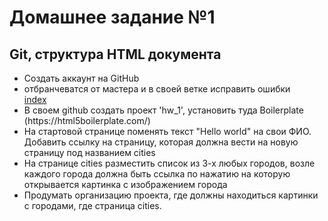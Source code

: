 <h1>Домашнее задание №1</h1>
<h2>Git, структура HTML документа</h2>

<ul>
<li>
Создать аккаунт на GitHub
</li>
<li>
отбранчеватся от мастера и в своей ветке исправить ошибки <br>
<a href="./hw-1.html">index</a>
</li>
<li>
В своем github создать проект 'hw_1', установить туда Boilerplate (https://html5boilerplate.com/)
</li>
<li>
На стартовой странице поменять текст "Hello world" на свои ФИО. Добавить ссылку на страницу, которая должна вести на новую страницу под названием cities
</li>
<li>
На странице cities разместить список из 3-х любых городов, возле каждого города должна быть ссылка по нажатию на которую открывается картинка с изображением города
</li>
<li>
Продумать организацию проекта, где должны находиться картинки с городами, где страница cities.
</li>
</ul>